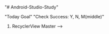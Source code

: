 "# Android-Studio-Study"

"Today Goal"                "Check Success: Y, N, M(middle)"
1. RecyclerView Master -->
